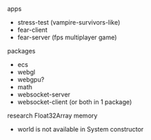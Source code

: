 apps
- stress-test (vampire-survivors-like)
- fear-client
- fear-server (fps multiplayer game)

packages
- ecs
- webgl
- webgpu?
- math
- websocket-server
- websocket-client (or both in 1 package)

research Float32Array memory

- world is not available in System constructor